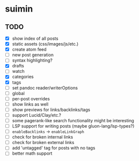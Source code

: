 # suimin

## TODO

- [x] show index of all posts
- [x] static assets (css/images/js/etc.)
- [x] create atom feed
- [ ] new post generation
- [ ] syntax highlighting?
- [x] drafts
- [ ] watch
- [x] categories
- [x] tags
- [ ] set pandoc reader/writerOptions
 - [ ] global
 - [ ] per-post overrides
- [ ] show links as well
- [ ] show previews for links/backlinks/tags
- [ ] support Lucid/Clay/etc.?
- [ ] some pagerank-like search functionality might be interesting
- [ ] LSP support for writing posts (maybe gluon-lang/lsp-types?)
- [ ] `enableBacklinks` -> `enableLinkGraph`
- [ ] check for broken internal links
- [ ] check for broken external links
- [ ] add 'untagged' tag for posts with no tags
- [ ] better math support
